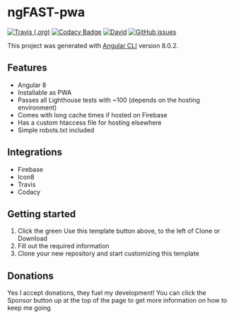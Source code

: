 # ngFAST-pwa

[![Travis (.org)](https://img.shields.io/travis/codemastermick/ngFast.svg)](https://travis-ci.org/codemastermick/ngFast)
[![Codacy Badge](https://api.codacy.com/project/badge/Grade/416ae7ab519647198f2ad3cdb2a76e86)](https://www.codacy.com/app/codemastermick/ngFast?utm_source=github.com&utm_medium=referral&utm_content=codemastermick/ngFast&utm_campaign=Badge_Grade)
[![David](https://img.shields.io/david/codemastermick/ngFast.svg)](https://david-dm.org/codemastermick/ngFast)
[![GitHub issues](https://img.shields.io/github/issues/codemastermick/ngFast.svg)](https://github.com/codemastermick/ngFast/issues)

This project was generated with [Angular CLI](https://github.com/angular/angular-cli) version 8.0.2.

## Features

-   Angular 8
-   Installable as PWA
-   Passes all Lighthouse tests with ~100 (depends on the hosting environment)
-   Comes with long cache times if hosted on Firebase
-   Has a custom htaccess file for hosting elsewhere
-   Simple robots.txt included

## Integrations
-   Firebase
-   Icon8
-   Travis
-   Codacy

## Getting started

1.  Click the green Use this template button above, to the left of Clone or Download
2.  Fill out the required information
3.  Clone your new repository and start customizing this template

## Donations

Yes I accept donations, they fuel my development! You can click the Sponsor button up at the top of the page to get more information on how to keep me going
